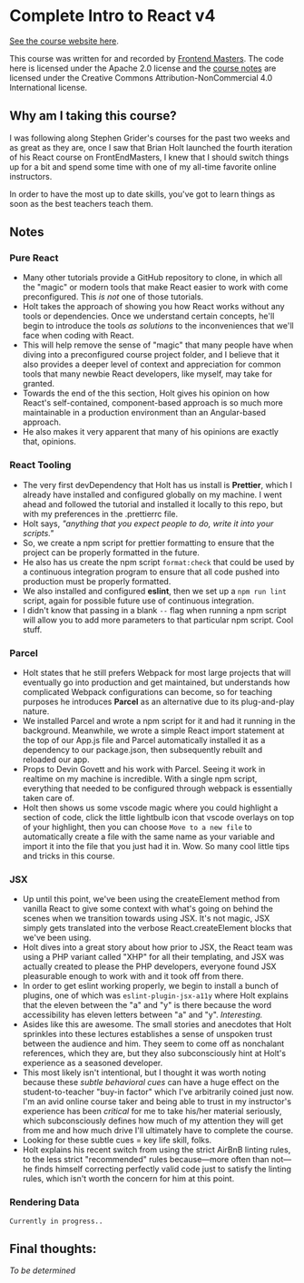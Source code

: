 # Complete Intro to React v4

[See the course website here][v4].

This course was written for and recorded by [Frontend Masters][fem]. The code here is licensed under the Apache 2.0 license and the [course notes][v4] are licensed under the Creative Commons Attribution-NonCommercial 4.0 International license.

[v4]: https://bit.ly/react-v4
[fem]: https://frontendmasters.com/courses/react/

## Why am I taking this course?

I was following along Stephen Grider's courses for the past two weeks and as great as they are, once I saw that Brian Holt launched the fourth iteration of his React course on FrontEndMasters, I knew that I should switch things up for a bit and spend some time with one of my all-time favorite online instructors. 

In order to have the most up to date skills, you've got to learn things as soon as the best teachers teach them.

## Notes

### Pure React

  * Many other tutorials provide a GitHub repository to clone, in which all the "magic" or modern tools that make React easier to work with come preconfigured. This *is not* one of those tutorials.
  * Holt takes the approach of showing you how React works without any tools or dependencies. Once we understand certain concepts, he'll begin to introduce the tools *as solutions* to the inconveniences that we'll face when coding with React.
  * This will help remove the sense of "magic" that many people have when diving into a preconfigured course project folder, and I believe that it also provides a deeper level of context and appreciation for common tools that many newbie React developers, like myself, may take for granted.
  * Towards the end of the this section, Holt gives his opinion on how React's self-contained, component-based approach is so much more maintainable in a production environment than an Angular-based approach.
  * He also makes it very apparent that many of his opinions are exactly that, opinions.

### React Tooling

  * The very first devDependency that Holt has us install is **Prettier**, which I already have installed and configured globally on my machine. I went ahead and followed the tutorial and installed it locally to this repo, but with my preferences in the .prettierrc file.
  * Holt says, *"anything that you expect people to do, write it into your scripts."* 
  * So, we create a npm script for prettier formatting to ensure that the project can be properly formatted in the future.
  * He also has us create the npm script `format:check` that could be used by a continuous integration program to ensure that all code pushed into production must be properly formatted.
  * We also installed and configured **eslint**, then we set up a `npm run lint` script, again for possible future use of continuous integration.
  * I didn't know that passing in a blank `--` flag when running a npm script will allow you to add more parameters to that particular npm script. Cool stuff.
  
### Parcel

  * Holt states that he still prefers Webpack for most large projects that will eventually go into production and get maintained, but understands how complicated Webpack configurations can become, so for teaching purposes he introduces **Parcel** as an alternative due to its plug-and-play nature.
  * We installed Parcel and wrote a npm script for it and had it running in the background. Meanwhile, we wrote a simple React import statement at the top of our App.js file and Parcel automatically installed it as a dependency to our package.json, then subsequently rebuilt and reloaded our app.
  * Props to Devin Govett and his work with Parcel. Seeing it work in realtime on my machine is incredible. With a single npm script, everything that needed to be configured through webpack is essentially taken care of. 
  * Holt then shows us some vscode magic where you could highlight a section of code, click the little lightbulb icon that vscode overlays on top of your highlight, then you can choose `Move to a new file` to automatically create a file with the same name as your variable and import it into the file that you just had it in. Wow. So many cool little tips and tricks in this course.
  
### JSX

  * Up until this point, we've been using the createElement method from vanilla React to give some context with what's going on behind the scenes when we transition towards using JSX. It's not magic, JSX simply gets translated into the verbose React.createElement blocks that we've been using.
  * Holt dives into a great story about how prior to JSX, the React team was using a PHP variant called "XHP" for all their templating, and JSX was actually created to please the PHP developers, everyone found JSX pleasurable enough to work with and it took off from there.
  * In order to get eslint working properly, we begin to install a bunch of plugins, one of which was `eslint-plugin-jsx-a11y` where Holt explains that the eleven between the "a" and "y" is there because the word accessibility has eleven letters between "a" and "y". *Interesting.*
  * Asides like this are awesome. The small stories and anecdotes that Holt sprinkles into these lectures establishes a sense of unspoken trust between the audience and him. They seem to come off as nonchalant references, which they are, but they also subconsciously hint at Holt's experience as a seasoned developer.
  * This most likely isn't intentional, but I thought it was worth noting because these *subtle behavioral cues* can have a huge effect on the student-to-teacher "buy-in factor" which I've arbitrarily coined just now. I'm an avid online course taker and being able to trust in my instructor's experience has been *critical* for me to take his/her material seriously, which subconsciously	defines how much of my attention they will get from me and how much drive I'll ultimately have to complete the course.   
  * Looking for these subtle cues = key life skill, folks.
  * Holt explains his recent switch from using the strict AirBnB linting rules, to the less strict "recommended" rules because—more often than not—he finds himself correcting perfectly valid code just to satisfy the linting rules, which isn't worth the concern for him at this point.
  
### Rendering Data

    Currently in progress..

## Final thoughts: 

   *To be determined*
